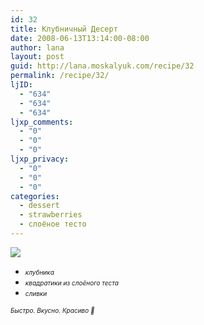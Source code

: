 ```yaml
---
id: 32
title: Клубничный Десерт
date: 2008-06-13T13:14:00-08:00
author: lana
layout: post
guid: http://lana.moskalyuk.com/recipe/32
permalink: /recipe/32/
ljID:
  - "634"
  - "634"
  - "634"
ljxp_comments:
  - "0"
  - "0"
  - "0"
ljxp_privacy:
  - "0"
  - "0"
  - "0"
categories:
  - dessert
  - strawberries
  - слоёное тесто
---
```

![](http://farm4.static.flickr.com/3159/2574342380_113142b454.jpg?v=0)

  * <span style="font-size: x-small"><em>клубника</em></span>
  * <span style="font-size: x-small"><em>квадратики из слоёного теста</em></span>
  * <span style="font-size: x-small"><em>сливк</em></span><span style="font-size: x-small"><em>и </em></span>

<span style="font-size: x-small"><em>Быстро. Вкусно. Красиво 🙂</em></p> 

<p>
  </span>
</p>

<p>
  <img src="http://farm4.static.flickr.com/3096/2574339088_e1f2c3bce4.jpg?v=0" alt="" />
</p>

<p>
  <img src="http://farm4.static.flickr.com/3125/2574341232_ef6f84da11.jpg?v=0" alt="" />
</p>